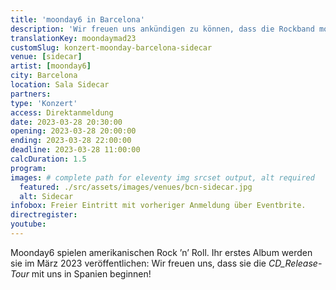 ```yaml
---
title: 'moonday6 in Barcelona'
description: 'Wir freuen uns ankündigen zu können, dass die Rockband moonday6 die CD_Release Tour in Spanien starten wird.'
translationKey: moondaymad23
customSlug: konzert-moonday-barcelona-sidecar
venue: [sidecar]
artist: [moonday6]
city: Barcelona
location: Sala Sidecar
partners:
type: 'Konzert'
access: Direktanmeldung
date: 2023-03-28 20:30:00
opening: 2023-03-28 20:00:00
ending: 2023-03-28 22:00:00
deadline: 2023-03-28 11:00:00
calcDuration: 1.5
program:
images: # complete path for eleventy img srcset output, alt required
  featured: ./src/assets/images/venues/bcn-sidecar.jpg
  alt: Sidecar
infobox: Freier Eintritt mit vorheriger Anmeldung über Eventbrite.
directregister:
youtube:
---
```


Moonday6 spielen amerikanischen Rock ’n’ Roll. Ihr erstes Album werden sie im März 2023 veröffentlichen: Wir freuen uns, dass sie die _CD_Release-Tour_ mit uns in Spanien beginnen!
